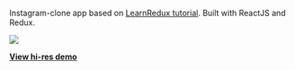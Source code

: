 Instagram-clone app based on [LearnRedux tutorial](https://www.youtube.com/playlist?list=PLu8EoSxDXHP5uyzEWxdlr9WQTJJIzr6jy). Built with ReactJS and Redux.

![](docs/images/demo.gif)

**[View hi-res demo](https://youtu.be/wqPliUd11xY)**
